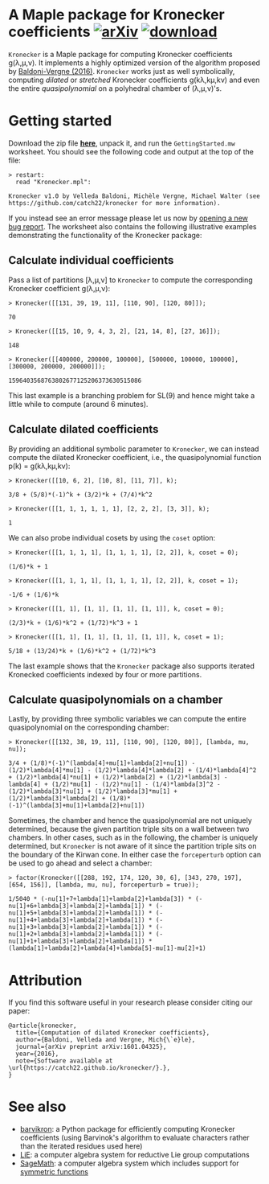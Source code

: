 # A Maple package for Kronecker coefficients [![arXiv](http://img.shields.io/badge/arXiv-1601.04325-blue.svg?style=flat)](http://arxiv.org/abs/1601.04325) [![download](https://img.shields.io/badge/download-zip-red.svg?style=flat)](https://github.com/catch22/kronecker/zipball/master)

`Kronecker` is a Maple package for computing Kronecker coefficients g(λ,μ,ν). It implements a highly optimized version of the algorithm proposed by [Baldoni-Vergne (2016)](http://arxiv.org/abs/1601.04325). `Kronecker` works just as well symbolically, computing *dilated* or *stretched* Kronecker coefficients g(kλ,kμ,kν) and even the entire *quasipolynomial* on a polyhedral chamber of (λ,μ,ν)'s.


# Getting started

Download the zip file [**here**](https://github.com/catch22/kronecker/zipball/master), unpack it, and run the `GettingStarted.mw` worksheet.
You should see the following code and output at the top of the file:
```maple
> restart:
  read "Kronecker.mpl":

Kronecker v1.0 by Velleda Baldoni, Michèle Vergne, Michael Walter (see https://github.com/catch22/kronecker for more information).
```
If you instead see an error message please let us now by [opening a new bug report](https://github.com/catch22/kronecker/issues/new).
The worksheet also contains the following illustrative examples demonstrating the functionality of the Kronecker package:

## Calculate individual coefficients

Pass a list of partitions [λ,μ,ν] to `Kronecker` to compute the corresponding Kronecker coefficient g(λ,μ,ν):

```maple
> Kronecker([[131, 39, 19, 11], [110, 90], [120, 80]]);

70

> Kronecker([[15, 10, 9, 4, 3, 2], [21, 14, 8], [27, 16]]);

148

> Kronecker([[400000, 200000, 100000], [500000, 100000, 100000], [300000, 200000, 200000]]);

1596403568763802677125206373630515086
```

This last example is a branching problem for SL(9) and hence might take a little while to compute (around 6 minutes).

## Calculate dilated coefficients

By providing an additional symbolic parameter to `Kronecker`, we can instead compute the dilated Kronecker coefficient, i.e., the quasipolynomial function p(k) = g(kλ,kμ,kν):

```maple
> Kronecker([[10, 6, 2], [10, 8], [11, 7]], k);

3/8 + (5/8)*(-1)^k + (3/2)*k + (7/4)*k^2

> Kronecker([[1, 1, 1, 1, 1, 1], [2, 2, 2], [3, 3]], k);

1
```

We can also probe individual cosets by using the `coset` option:

```maple
> Kronecker([[1, 1, 1, 1], [1, 1, 1, 1], [2, 2]], k, coset = 0);

(1/6)*k + 1

> Kronecker([[1, 1, 1, 1], [1, 1, 1, 1], [2, 2]], k, coset = 1);

-1/6 + (1/6)*k
```

```maple
> Kronecker([[1, 1], [1, 1], [1, 1], [1, 1]], k, coset = 0);

(2/3)*k + (1/6)*k^2 + (1/72)*k^3 + 1

> Kronecker([[1, 1], [1, 1], [1, 1], [1, 1]], k, coset = 1);

5/18 + (13/24)*k + (1/6)*k^2 + (1/72)*k^3
```

The last example shows that the `Kronecker` package also supports iterated Kronecked coefficients indexed by four or more partitions.

## Calculate quasipolynomials on a chamber

Lastly, by providing three symbolic variables we can compute the entire quasipolynomial on the corresponding chamber:

```maple
> Kronecker([[132, 38, 19, 11], [110, 90], [120, 80]], [lambda, mu, nu]);

3/4 + (1/8)*(-1)^(lambda[4]+mu[1]+lambda[2]+nu[1]) - (1/2)*lambda[4]*mu[1] - (1/2)*lambda[4]*lambda[2] + (1/4)*lambda[4]^2 + (1/2)*lambda[4]*nu[1] + (1/2)*lambda[2] + (1/2)*lambda[3] - lambda[4] + (1/2)*mu[1] - (1/2)*nu[1] - (1/4)*lambda[3]^2 - (1/2)*lambda[3]*nu[1] + (1/2)*lambda[3]*mu[1] + (1/2)*lambda[3]*lambda[2] + (1/8)*(-1)^(lambda[3]+mu[1]+lambda[2]+nu[1])
```

Sometimes, the chamber and hence the quasipolynomial are not uniquely determined, because the given partition triple sits on a wall between two chambers.
In other cases, such as in the following, the chamber is uniquely determined, but `Kronecker` is not aware of it since the partition triple sits on the boundary of the Kirwan cone.
In either case the `forceperturb` option can be used to go ahead and select a chamber:

```maple
> factor(Kronecker([[288, 192, 174, 120, 30, 6], [343, 270, 197], [654, 156]], [lambda, mu, nu], forceperturb = true));

1/5040 * (-nu[1]+7+lambda[1]+lambda[2]+lambda[3]) * (-nu[1]+6+lambda[3]+lambda[2]+lambda[1]) * (-nu[1]+5+lambda[3]+lambda[2]+lambda[1]) * (-nu[1]+4+lambda[3]+lambda[2]+lambda[1]) * (-nu[1]+3+lambda[3]+lambda[2]+lambda[1]) * (-nu[1]+2+lambda[3]+lambda[2]+lambda[1]) * (-nu[1]+1+lambda[3]+lambda[2]+lambda[1]) * (lambda[1]+lambda[2]+lambda[4]+lambda[5]-mu[1]-mu[2]+1)
```


# Attribution

If you find this software useful in your research please consider citing our paper:

```
@article{kronecker,
  title={Computation of dilated Kronecker coefficients},
  author={Baldoni, Velleda and Vergne, Mich{\`e}le},
  journal={arXiv preprint arXiv:1601.04325},
  year={2016},
  note={Software available at \url{https://catch22.github.io/kronecker/}.},
}
```


# See also

- [barvikron](https://github.com/catch22/barvikron): a Python package for efficiently computing Kronecker coefficients (using Barvinok's algorithm to evaluate characters rather than the iterated residues used here)
- [LiE](http://wwwmathlabo.univ-poitiers.fr/~maavl/LiE/): a computer algebra system for reductive Lie group computations
- [SageMath](http://sagemath.org/): a computer algebra system which includes support for [symmetric functions](http://doc.sagemath.org/html/en/reference/combinat/sage/combinat/sf/sfa.html#sage.combinat.sf.sfa.SymmetricFunctionAlgebra_generic_Element.itensor)
